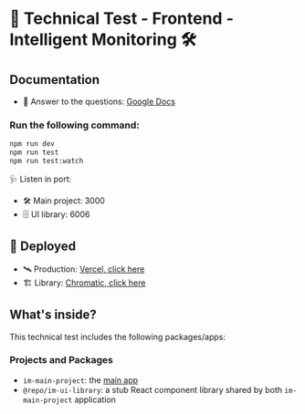 # 🧰 Technical Test - Frontend - Intelligent Monitoring 🛠️

## Documentation

- 📄 Answer to the questions: [Google Docs](https://docs.google.com/document/d/1UEiPYmAXwodLA6uGiUU0K1uMFMFeLUURPOBy-koN1so/edit?usp=sharing)

### Run the following command:

```sh
npm run dev
npm run test
npm run test:watch
```

🩺 Listen in port:

- 🛠️ Main project: 3000
- 🗄️ UI library: 6006

## 🚀 Deployed

- 🛰️ Production: [Vercel, click here](https://im-technicall-test.vercel.app/)
- 🏗️ Library: [Chromatic, click here](https://www.chromatic.com/library?appId=66d7e18353e20384ca70416f)

## What's inside?

This technical test includes the following packages/apps:

### Projects and Packages

- `im-main-project`: the [main app](https://localhost:3000/)
- `@repo/im-ui-library`: a stub React component library shared by both `im-main-project` application
